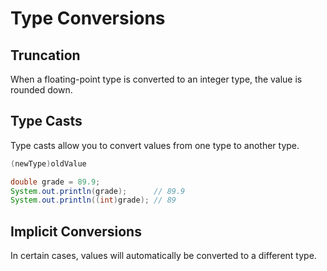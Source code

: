# Type Conversions
## Truncation
When a floating-point type is converted to an integer type, the value is rounded down.

## Type Casts
Type casts allow you to convert values from one type to another type.

```java
(newType)oldValue
```

```java
double grade = 89.9;
System.out.println(grade);      // 89.9
System.out.println((int)grade); // 89
```

## Implicit Conversions
In certain cases, values will automatically be converted to a different type.

